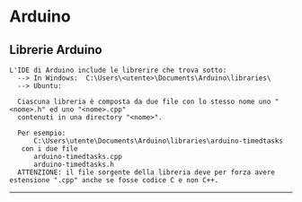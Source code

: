 # Arduino

Librerie Arduino
----------------

    L'IDE di Arduino include le librerire che trova sotto:
      --> In Windows:  C:\Users\<utente>\Documents\Arduino\libraries\
      --> Ubuntu: 

      Ciascuna libreria è composta da due file con lo stesso nome uno "<nome>.h" ed uno "<nome>.cpp" 
      contenuti in una directory "<nome>". 

      Per esempio:
          C:\Users\utente\Documents\Arduino\libraries\arduino-timedtasks
       con i due file
          arduino-timedtasks.cpp
          arduino-timedtasks.h
      ATTENZIONE: il file sorgente della libreria deve per forza avere estensione ".cpp" anche se fosse codice C e non C++.
      
--------------------------------------------------------------------------------


